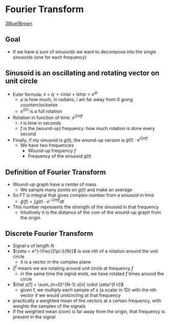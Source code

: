 # Fourier Transform

[3Blue1Brown](https://www.3blue1brown.com/lessons/fourier-transforms)

## Goal

- If we have a sum of sinusoids we want to decompose into the single sinusoids (one for each frequency)

## Sinusoid is an oscillating and rotating vector on unit circle

- Euler formula: $x + iy = cos \rho + i sin \rho = e^{i\rho}$
  - $\rho$ is how much, in radians, i am far away from 0 going counterclockwise
  - $e^{i2\pi}$ is a full rotation
- Rotation in function of time: $e^{i2\pi t f}$
  - $t$ is time in seconds
  - $f$ is the (wound-up) frequency: how much rotation is done every second
- Finally, if my sinusoid is $g(t)$, the wound-up version is $g(t) \cdot e^{i2\pi t f}$
  - We have two frequencies
    - Wound-up frequency $f$
    - Frequency of the sinusoid $g(t)$

## Definition of Fourier Transform

- Wound-up graph have a center of mass
  - We sample many points on $g(t)$ and make an average
- So FT is integral that gives complex number from a sinusoid in time
  - $\hat g(f) = \int{g(t) \cdot e^{-i2\pi t f} dt}$
- This number represents the strength of the sinusoid in that frequency
  - Intuitively it is the distance of the com of the wound-up graph from the origin

## Discrete Fourier Transform

- Signal s of length $N$
- $\zeta = e^{-\frac{2\pi i}{N}}$ is one nth of a rotation around the unit circle
  - it is a vector in the complex plane
- $\zeta ^ f$ means we are rotating around unit circle at frequency $f$
  - in the same time the signal ends, we have rotated $f$ times around the circle
- $\hat s[f] = \sum_{n=0}^{N-1} s[n] \cdot \zeta^{f n}$
  - given f, we multiply each sample of s (a scalar in 1D) with the nth vector if we would unitcircling at that frequency
- practically a weighted mean of the vectors at a certain frequency, with weights the samples of the signals
- if the weighted mean (com) is far away from the origin, that frequency is present in the signal
